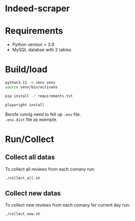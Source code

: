 # Indeed-scraper

# Requirements

* Python version > 3.9
* MySQL databse with 2 tables

# Build/load

``` bash
python3.11 -m venv venv
source venv/bin/activate

pip install -r requirements.txt

playwright install
```

Berofe runnig need to fell up <code>.env</code> file.<br>
<code>.env.dist</code> file as exemple.

# Run/Collect
## Collect all datas
To collect all reviews from each comany run:
```bash
./collect_all.sh
``` 

## Collect new datas
To collect new reviews from each comany for current day run:
```bash
./collect_new.sh
``` 